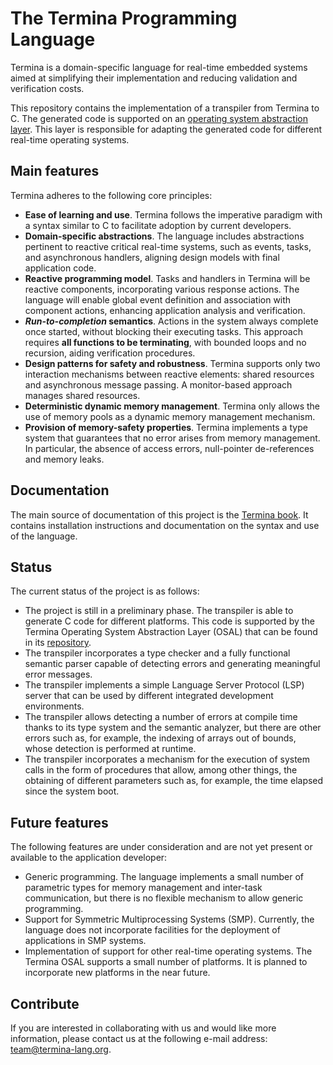 # The Termina Programming Language

Termina is a domain-specific language for real-time embedded systems aimed at simplifying their implementation and reducing validation and verification costs.

This repository contains the implementation of a transpiler from Termina to C. The generated code is supported on an [operating system abstraction layer](https://github.com/termina-lang/termina-osal). This layer is responsible for adapting the generated code for different real-time operating systems.

## Main features

Termina adheres to the following core principles:

- **Ease of learning and use**. Termina follows the imperative paradigm with a syntax similar to C to facilitate adoption by current developers.
- **Domain-specific abstractions**. The language includes abstractions pertinent to reactive critical real-time systems, such as events, tasks, and asynchronous handlers, aligning design models with final application code.
- **Reactive programming model**. Tasks and handlers in Termina will be reactive components, incorporating various response actions. The language will enable global event definition and association with component actions, enhancing application analysis and verification.
- **_Run-to-completion_ semantics**. Actions in the system always complete once started, without blocking their executing tasks. This approach requires **all functions to be terminating**, with bounded loops and no recursion, aiding verification procedures.
- **Design patterns for safety and robustness**. Termina supports only two interaction mechanisms between reactive elements: shared resources and asynchronous message passing. A monitor-based approach manages shared resources.
- **Deterministic dynamic memory management**. Termina only allows the use of memory pools as a dynamic memory management mechanism.
- **Provision of memory-safety properties**. Termina implements a type system that guarantees that no error arises from memory management. In particular, the absence of access errors, null-pointer de-references and memory leaks.

## Documentation

The main source of documentation of this project is the [Termina book](https://termina-lang.github.io/termina-book/). It contains installation instructions and documentation on the syntax and use of the language.

## Status

The current status of the project is as follows:

- The project is still in a preliminary phase. The transpiler is able to generate C code for different platforms. This code is supported by the Termina Operating System Abstraction Layer (OSAL) that can be found in its [repository](https://github.com/termina-lang/termina-osal).
- The transpiler incorporates a type checker and a fully functional semantic parser capable of detecting errors and generating meaningful error messages.
- The transpiler implements a simple Language Server Protocol (LSP) server that can be used by different integrated development environments.
- The transpiler allows detecting a number of errors at compile time thanks to its type system and the semantic analyzer, but there are other errors such as, for example, the indexing of arrays out of bounds, whose detection is performed at runtime.
- The transpiler incorporates a mechanism for the execution of system calls in the form of procedures that allow, among other things, the obtaining of different parameters such as, for example, the time elapsed since the system boot.

## Future features

The following features are under consideration and are not yet present or available to the application developer:

- Generic programming. The language implements a small number of parametric types for memory management and inter-task communication, but there is no flexible mechanism to allow generic programming.
- Support for Symmetric Multiprocessing Systems (SMP). Currently, the language does not incorporate facilities for the deployment of applications in SMP systems.
- Implementation of support for other real-time operating systems. The Termina OSAL supports a small number of platforms. It is planned to incorporate new platforms in the near future.

## Contribute

If you are interested in collaborating with us and would like more information, please contact us at the following e-mail address: team@termina-lang.org.
